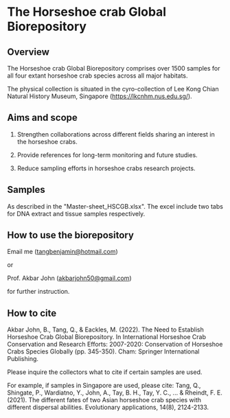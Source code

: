 # The Horseshoe crab Global Biorepository

## Overview

The Horseshoe crab Global Biorepository comprises over 1500 samples for all four extant horseshoe crab species across all major habitats. 

The physical collection is situated in the cyro-collection of Lee Kong Chian Natural History Museum, Singapore (https://lkcnhm.nus.edu.sg/).


## Aims and scope

1. Strengthen collaborations across different fields sharing an interest in the horseshoe crabs.
   
2. Provide references for long-term monitoring and future studies.
   
3. Reduce sampling efforts in horseshoe crabs research projects. 


## Samples

As described in the "Master-sheet_HSCGB.xlsx". The excel include two tabs for DNA extract and tissue samples respectively.


## How to use the biorepository

Email me (tangbenjamin@hotmail.com)

or

Prof. Akbar John (akbarjohn50@gmail.com) 

for further instruction.


## How to cite

Akbar John, B., Tang, Q., & Eackles, M. (2022). The Need to Establish Horseshoe Crab Global Biorepository. In International Horseshoe Crab Conservation and Research Efforts: 2007-2020: Conservation of Horseshoe Crabs Species Globally (pp. 345-350). Cham: Springer International Publishing.

Please inquire the collectors what to cite if certain samples are used.

For example, if samples in Singapore are used, please cite:
Tang, Q., Shingate, P., Wardiatno, Y., John, A., Tay, B. H., Tay, Y. C., ... & Rheindt, F. E. (2021). The different fates of two Asian horseshoe crab species with different dispersal abilities. Evolutionary applications, 14(8), 2124-2133.
